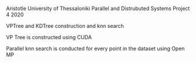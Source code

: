 Aristotle University of Thessaloniki
Parallel and Distrubuted Systems Project 4
2020

VPTree and KDTree construction and knn search

VP Tree is constructed using CUDA

Parallel knn search is conducted for every point in the dataset using Open MP
